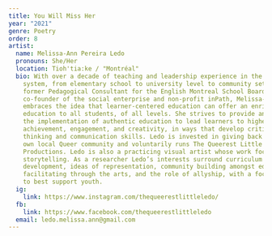 ```yaml
---
title: You Will Miss Her
year: "2021"
genre: Poetry
order: 8
artist:
  name: Melissa-Ann Pereira Ledo
  pronouns: She/Her
  location: Tioh'tia:ke / "Montréal"
  bio: With over a decade of teaching and leadership experience in the Educational
    system, from elementary school to university level to community settings, as
    former Pedagogical Consultant for the English Montreal School Board, and as
    co-founder of the social enterprise and non-profit inPath, Melissa-Ann Ledo
    embraces the idea that learner-centered education can offer an enriched
    education to all students, of all levels. She strives to provide and inspire
    the implementation of authentic education to lead learners to higher
    achievement, engagement, and creativity, in ways that develop critical
    thinking and communication skills. Ledo is invested in giving back to her
    own local Queer community and voluntarily runs The Queerest Little Ledo
    Productions. Ledo is also a practicing visual artist whose work focuses on
    storytelling. As a researcher Ledo’s interests surround curriculum
    development, ideas of representation, community building amongst educators,
    facilitating through the arts, and the role of allyship, with a focus on how
    to best support youth.
  ig:
    link: https://www.instagram.com/thequeerestlittleledo/
  fb:
    link: https://www.facebook.com/thequeerestlittleledo
  email: ledo.melissa.ann@gmail.com
---
```

